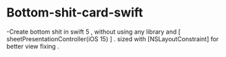 # Bottom-shit-card-swift
-Create bottom shit in swift 5 , without using any library and [ sheetPresentationController(iOS 15) ] .
sized  with [NSLayoutConstraint] for better view fixing . 

